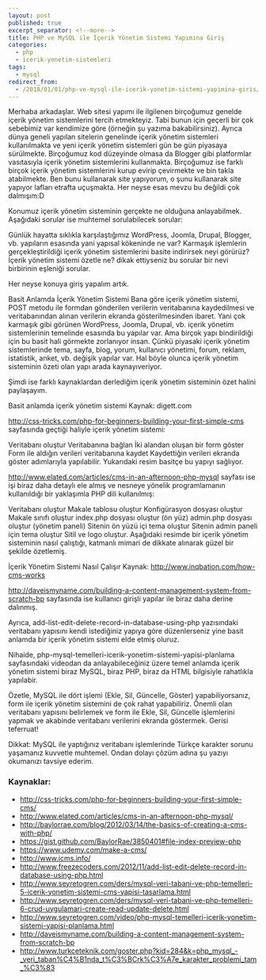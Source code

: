 ```yaml
---
layout: post
published: true
excerpt_separator: <!--more-->
title: PHP ve MySQL ile İçerik Yönetim Sistemi Yapımına Giriş
categories:
  - php
  - icerik-yonetim-sistemleri
tags:
  - mysql
redirect_from:
  - /2018/01/01/php-ve-mysql-ile-icerik-yonetim-sistemi-yapimina-giris/      
---
```

Merhaba arkadaşlar. Web sitesi yapımı ile ilgilenen birçoğumuz genelde içerik yönetim sistemlerini tercih etmekteyiz. Tabi bunun için geçerli bir çok sebebimiz var kendimize göre (örneğin şu yazıma bakabilirsiniz).  Ayrıca dünya geneli yapılan sitelerin genelinde içerik yönetim sistemleri kullanılmakta ve yeni içerik yönetim sistemleri gün be gün piyasaya sürülmekte. Birçoğumuz kod düzeyinde olmasa da Blogger gibi platformlar vasıtasıyla içerik yönetim sistemlerini kullanmakta. Birçoğumuz ise farklı birçok içerik yönetim sistemlerini kurup evirip çevirmekte ve bin takla atabilmekte. Ben bunu kullanarak site yapıyorum, o şunu kullanarak site yapıyor lafları etrafta uçuşmakta. Her neyse esas mevzu bu değildi çok dalmışım:D

<!--more-->

Konumuz içerik yönetim sisteminin gerçekte ne olduğuna anlayabilmek. Aşağıdaki sorular ise muhtemel sorulabilecek sorular:

Günlük hayatta sıklıkla karşılaştığımız WordPress, Joomla, Drupal, Blogger, vb. yapıların esasında yani yapısal kökeninde ne var?
Karmaşık işlemlerin gerçekleştirildiği içerik yönetim sistemlerini basite indirirsek neyi görürüz?
İçerik yönetim sistemi özetle ne?
dikak ettiyseniz bu sorular bir nevi birbirinin eşleniği sorular.

Her neyse konuya giriş yapalım artık.

Basit Anlamda İçerik Yönetim Sistemi
Bana göre içerik yönetim sistemi, POST metodu ile formdan gönderilen verilerin veritabanına kaydedilmesi ve veritabanından alınan verilerin ekranda gösterilmesinden ibaret. Yani çok karmaşık gibi görünen WordPress, Joomla, Drupal, vb. içerik yönetim sistemlerinin temelinde esasında bu yapılar var. Ama birçok yapı bindirildiği için bu basit hali görmekte zorlanıyor insan. Çünkü piyasaki içerik yönetim sistemlerinde tema, sayfa,  blog, yorum, kullanıcı yönetimi, forum, reklam, istatistik, anket, vb. değişik yapılar var. Hal böyle olunca içerik yönetim sisteminin özeti olan yapı arada kaynayıveriyor.

Şimdi ise farklı kaynaklardan derlediğim içerik yönetim sisteminin özet halini paylaşayım.

Basit anlamda içerik yönetim sistemi
Kaynak: digett.com

http://css-tricks.com/php-for-beginners-building-your-first-simple-cms sayfasında geçtiği haliyle içerik yönetim sistemi:

Veritabanı oluştur
Veritabanına bağlan
İki alandan oluşan bir form göster
Form ile aldığın verileri veritabanına kaydet
Kaydettiğin verileri ekranda göster
adımlarıyla yapılabilir. Yukarıdaki resim basitçe bu yapıyı sağlıyor.

http://www.elated.com/articles/cms-in-an-afternoon-php-mysql sayfası ise işi biraz daha detaylı ele almış ve nesneye yönelik programlamanın kullanıldığı bir yaklaşımla PHP dili kullanılmış:

Veritabanı oluştur
Makale tablosu oluştur
Konfigürasyon dosyası oluştur
Makale sınıfı oluştur
index.php dosyası oluştur (ön yüz)
admin.php dosyası oluştur (yönetim paneli)
Sitenin ön yüzü içi tema oluştur
Sitenin admin paneli için tema oluştur
Sitil ve logo oluştur.
Aşağıdaki resimde bir içerik yönetim sisteminin nasıl çalıştığı, katmanlı mimari de dikkate alınarak güzel bir şekilde özetlemiş.

İçerik Yönetim Sistemi Nasıl Çalışır
Kaynak: http://www.inqbation.com/how-cms-works

http://daveismyname.com/building-a-content-management-system-from-scratch-bp sayfasında ise kullanıcı girişli yapılar ile biraz daha derine dalınmış.

Ayrıca, add-list-edit-delete-record-in-database-using-php yazısındaki veritabanı yapısını kendi istediğiniz yapıya göre düzenlerseniz yine basit anlamda bir içerik yönetim sistemi elde etmiş oluruz.

Nihaide, php-mysql-temelleri-icerik-yonetim-sistemi-yapisi-planlama sayfasındaki videodan da anlayabileceğiniz üzere temel anlamda  içerik yönetim sistemi biraz MySQL, biraz PHP, biraz da HTML bilgisiyle rahatlıkla yapılabir.

Özetle, MySQL ile dört işlemi (Ekle, Sil, Güncelle, Göster) yapabiliyorsanız, form ile içerik yönetim sistemini de çok rahat yapabiliriz. Önemli olan veritabanı yapısını belirlemek ve form ile  Ekle, Sil, Güncelle işlemlerini yapmak ve akabinde veritabanı verilerini  ekranda göstermek. Gerisi teferruat!

Dikkat: MySQL ile yaptığınız veritabanı işlemlerinde Türkçe karakter sorunu yaşamanız kuvvetle muhtemel. Ondan dolayı çözüm adına şu yazıyı okumanızı tavsiye ederim.

### Kaynaklar:
- http://css-tricks.com/php-for-beginners-building-your-first-simple-cms/
- http://www.elated.com/articles/cms-in-an-afternoon-php-mysql/
- http://baylorrae.com/blog/2012/03/14/the-basics-of-creating-a-cms-with-php/
- https://gist.github.com/BaylorRae/3850401#file-index-preview-php
- https://www.udemy.com/make-a-cms/
- http://www.icms.info/
- http://www.freezecoders.com/2012/11/add-list-edit-delete-record-in-database-using-php.html
- http://www.seyretogren.com/ders/mysql-veri-tabani-ve-php-temelleri-5-icerik-yonetim-sistemi-cms-yapisi-tasarlama.html
- http://www.seyretogren.com/ders/mysql-veri-tabani-ve-php-temelleri-6-crud-uygulamari-create-read-update-delete.html
- http://www.seyretogren.com/video/php-mysql-temelleri-icerik-yonetim-sistemi-yapisi-planlama.html
- http://daveismyname.com/building-a-content-management-system-from-scratch-bp
- http://www.turkceteknik.com/goster.php?kid=284&k=php_mysql_-_veri_taban%C4%B1nda_t%C3%BCrk%C3%A7e_karakter_problemi_tam_%C3%83

